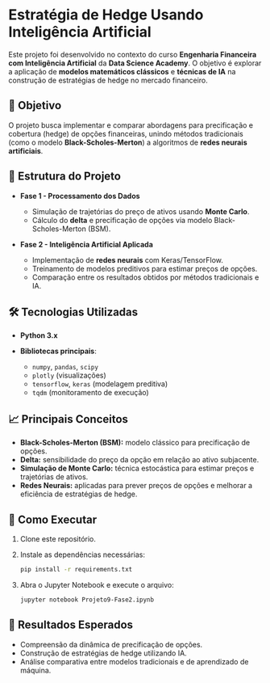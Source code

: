 
# Estratégia de Hedge Usando Inteligência Artificial

Este projeto foi desenvolvido no contexto do curso **Engenharia Financeira com Inteligência Artificial** da **Data Science Academy**. O objetivo é explorar a aplicação de **modelos matemáticos clássicos** e **técnicas de IA** na construção de estratégias de hedge no mercado financeiro.

## 🎯 Objetivo

O projeto busca implementar e comparar abordagens para precificação e cobertura (hedge) de opções financeiras, unindo métodos tradicionais (como o modelo **Black-Scholes-Merton**) a algoritmos de **redes neurais artificiais**.

## 📂 Estrutura do Projeto

* **Fase 1 - Processamento dos Dados**

  * Simulação de trajetórias do preço de ativos usando **Monte Carlo**.
  * Cálculo do **delta** e precificação de opções via modelo Black-Scholes-Merton (BSM).

* **Fase 2 - Inteligência Artificial Aplicada**

  * Implementação de **redes neurais** com Keras/TensorFlow.
  * Treinamento de modelos preditivos para estimar preços de opções.
  * Comparação entre os resultados obtidos por métodos tradicionais e IA.

## 🛠️ Tecnologias Utilizadas

* **Python 3.x**
* **Bibliotecas principais**:

  * `numpy`, `pandas`, `scipy`
  * `plotly` (visualizações)
  * `tensorflow`, `keras` (modelagem preditiva)
  * `tqdm` (monitoramento de execução)

## 📈 Principais Conceitos

* **Black-Scholes-Merton (BSM):** modelo clássico para precificação de opções.
* **Delta:** sensibilidade do preço da opção em relação ao ativo subjacente.
* **Simulação de Monte Carlo:** técnica estocástica para estimar preços e trajetórias de ativos.
* **Redes Neurais:** aplicadas para prever preços de opções e melhorar a eficiência de estratégias de hedge.

## 🚀 Como Executar

1. Clone este repositório.
2. Instale as dependências necessárias:

   ```bash
   pip install -r requirements.txt
   ```
3. Abra o Jupyter Notebook e execute o arquivo:

   ```bash
   jupyter notebook Projeto9-Fase2.ipynb
   ```

## 📌 Resultados Esperados

* Compreensão da dinâmica de precificação de opções.
* Construção de estratégias de hedge utilizando IA.
* Análise comparativa entre modelos tradicionais e de aprendizado de máquina.
